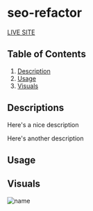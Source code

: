 # seo-refactor

[LIVE SITE](google.com)

## Table of Contents
1. [Description](#description)
2. [Usage](#Usage)
3. [Visuals](#visuals)

## Descriptions

Here's a nice description

Here's another description

## Usage

## Visuals 
![name](link)

